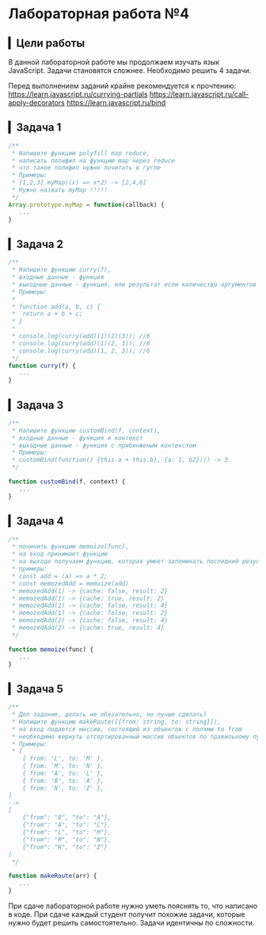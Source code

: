 # Лабораторная работа №4

## ▎Цели работы

В данной лабораторной работе мы продолжаем изучать язык JavaScript. Задачи становятся сложнее. Необходимо решить 4 задачи. 

Перед выполнением заданий крайне рекомендуется к прочтению:
https://learn.javascript.ru/currying-partials
https://learn.javascript.ru/call-apply-decorators
https://learn.javascript.ru/bind

## ▎Задача 1
```js
/**
 * Напишите функцию polyfill map reduce,
 * написать полифил на функцию map через reduce
 * что такое полифил нужно почитать в гугле
 * Примеры:
 * [1,2,3].myMap((x) => x*2) -> [2,4,6]
 * Нужно назвать myMap !!!!!
 */
Array.prototype.myMap = function(callback) {
   ...
}
```
## ▎Задача 2
```js
/**
 * Напишите функцию curry(f),
 * входные данные - функция
 * выходные данные - функция, или результат если количество аргументов достаточно
 * Примеры:
 * 
 * function add(a, b, c) {
 *  return a + b + c;
 * }
 *
 * console.log(curry(add)(1)(2)(3)); //6
 * console.log(curry(add)(1)(2, 3)); //6
 * console.log(curry(add)(1, 2, 3)); //6
 */
function curry(f) {
   ...
}
```

## ▎Задача 3
```js
/**
 * Напишите функцию customBind(f, context),
 * входные данные - функция и контекст
 * выходные данные - функция с прибинженым контекстом
 * Примеры:
 * customBind(function() {this.a + this.b}, {a: 1, b2})() -> 3
 */

function customBind(f, context) {
   ...
}
```

## ▎Задача 4
```js
/**
 * починить функцию memoize(func),
 * на вход принимает функцию
 * на выходе получаем функцию, которая умеет запоминать последний результат вызова
 * примеры:
 * const add = (a) => a * 2;
 * const memozedAdd = memoize(add) 
 * memozedAdd(1) -> {cache: false, result: 2}
 * memozedAdd(1) -> {cache: true, result: 2}
 * memozedAdd(2) -> {cache: false, result: 4}
 * memozedAdd(1) -> {cache: false, result: 2}
 * memozedAdd(2) -> {cache: false, result: 4}
 * memozedAdd(2) -> {cache: true, result: 4}
 */

function memoize(func) {
   ...
}
```

## ▎Задача 5
```js
/**
 * Доп задание, делать не обязательно, но лучше сделать)
 * Напишите функцию makeRoute([{from: string, to: string}]),
 * на вход подается массив, состоящий из объектов с полями to from
 * необходимо вернуть отсортированный массив объектов по правильному пути
 * Примеры:
 * [
    { from: 'L', to: 'M' },
    { from: 'M', to: 'N' },
    { from: 'A', to: 'L' },
    { from: 'B', to: 'A' },
    { from: 'N', to: 'Z' },
]
-->
[
    {"from": "B", "to": "A"},
    {"from": "A", "to": "L"},
    {"from": "L", "to": "M"},
    {"from": "M", "to": "N"},
    {"from": "N", "to": "Z"}
]
 */

function makeRoute(arr) {
   ...
}

```

При сдаче лабораторной работе нужно уметь пояснять то, что написано в коде. При сдаче каждый студент получит похожие задачи, которые нужно будет решить самостоятельно. Задачи идентичны по сложности.